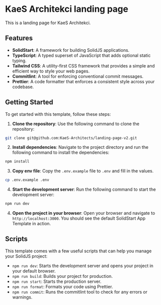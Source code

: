 # KaeS Architekci landing page

This is a landing page for KaeS Architekci.

## Features

- **SolidStart**: A framework for building SolidJS applications.
- **TypeScript**: A typed superset of JavaScript that adds optional static typing.
- **Tailwind CSS**: A utility-first CSS framework that provides a simple and efficient way to style your web pages.
- **Commitlint**: A tool for enforcing conventional commit messages.
- **Prettier**: A code formatter that enforces a consistent style across your codebase.

## Getting Started

To get started with this template, follow these steps:

1. **Clone the repository**: Use the following command to clone the repository:

```bash
git clone git@github.com:KaeS-Architects/landing-page-v2.git
```

2. **Install dependencies**: Navigate to the project directory and run the following command to install the dependencies:

```bash
npm install
```

3. **Copy env file**: Copy the `.env.example` file to `.env` and fill in the values.

```bash
cp .env.example .env
```

4. **Start the development server**: Run the following command to start the development server:

```bash
npm run dev
```

4. **Open the project in your browser**: Open your browser and navigate to `http://localhost:3000`. You should see the default SolidStart App Template in action.

## Scripts

This template comes with a few useful scripts that can help you manage your SolidJS project:

- `npm run dev`: Starts the development server and opens your project in your default browser.
- `npm run build`: Builds your project for production.
- `npm run start`: Starts the production server.
- `npm run format`: Formats your code using Prettier.
- `npm run commit`: Runs the commitlint tool to check for any errors or warnings.
